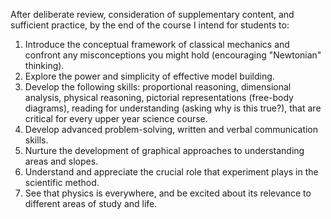 After deliberate review, consideration of supplementary content, and sufficient practice, by the end of the course I intend for students to:

1. Introduce the conceptual framework of classical mechanics and confront any misconceptions you might hold (encouraging "Newtonian" thinking).
2. Explore the power and simplicity of effective model building.
3. Develop the following skills: proportional reasoning, dimensional analysis, physical reasoning, pictorial representations (free-body diagrams), reading for understanding (asking why is this true?), that are critical for every upper year science course. 
4. Develop advanced problem-solving, written and verbal communication skills.
5. Nurture the development of graphical approaches to understanding areas and slopes.
6. Understand and appreciate the crucial role that experiment plays in the scientific method. 
7. See that physics is everywhere, and be excited about its relevance to different areas of study and life.